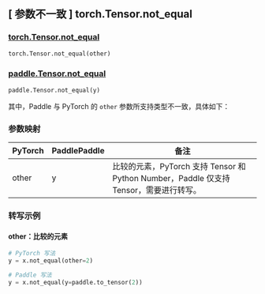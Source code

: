 ## [ 参数不一致 ] torch.Tensor.not_equal
### [torch.Tensor.not_equal](https://pytorch.org/docs/stable/generated/torch.Tensor.not_equal.html)

```python
torch.Tensor.not_equal(other)
```

### [paddle.Tensor.not_equal](https://www.paddlepaddle.org.cn/documentation/docs/zh/api/paddle/Tensor_cn.html#not-equal-y-name-none)

```python
paddle.Tensor.not_equal(y)
```

其中，Paddle 与 PyTorch 的 `other` 参数所支持类型不一致，具体如下：

### 参数映射
| PyTorch       | PaddlePaddle | 备注                                             |
| ------------- | ------------ | ----------------------------------------------- |
| other         | y            | 比较的元素，PyTorch 支持 Tensor 和 Python Number，Paddle 仅支持 Tensor，需要进行转写。                       |

### 转写示例
#### other：比较的元素
```python
# PyTorch 写法
y = x.not_equal(other=2)

# Paddle 写法
y = x.not_equal(y=paddle.to_tensor(2))
```
